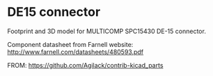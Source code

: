 DE15 connector
==============

  Footprint and 3D model for MULTICOMP SPC15430 DE-15 connector.

Component datasheet from Farnell website:
http://www.farnell.com/datasheets/480593.pdf


FROM: https://github.com/Agilack/contrib-kicad_parts